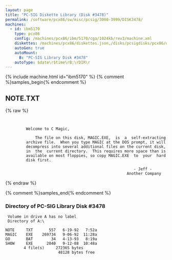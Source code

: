 ```yaml
---
layout: page
title: "PC-SIG Diskette Library (Disk #3478)"
permalink: /software/pcx86/sw/misc/pcsig/3000-3999/DISK3478/
machines:
  - id: ibm5170
    type: pcx86
    config: /machines/pcx86/ibm/5170/cga/1024kb/rev3/machine.xml
    diskettes: /machines/pcx86/diskettes.json,/disks/pcsigdisks/pcx86/diskettes.json
    autoGen: true
    autoMount:
      B: "PC-SIG Library Disk #3478"
    autoType: $date\r$time\rB:\rDIR\r
---
```


{% include machine.html id="ibm5170" %}
{% comment %}samples_begin{% endcomment %}

## NOTE.TXT

{% raw %}
```


         Welcome to C Magic,

             The file on this disk, MAGIC.EXE,  is  a  self-extracting
         archive file.  When you type MAGIC at the DOS prompt, it will
         decompress into several additional files on the current disk,
         in  the  current directory.  This requires more space than is
         available on most floppies, so copy MAGIC.EXE  to  your  hard
         disk first.

                                                        - Jeff -
                                                     Another Company
```
{% endraw %}

{% comment %}samples_end{% endcomment %}

### Directory of PC-SIG Library Disk #3478

     Volume in drive A has no label
     Directory of A:\

    NOTE     TXT       557   6-19-92   7:52a
    MAGIC    EXE    269734   9-06-92  11:28a
    GO       BAT        34   4-13-93   8:19a
    SHOW     EXE      2040   9-12-88  10:48a
            4 file(s)     272365 bytes
                           48128 bytes free
